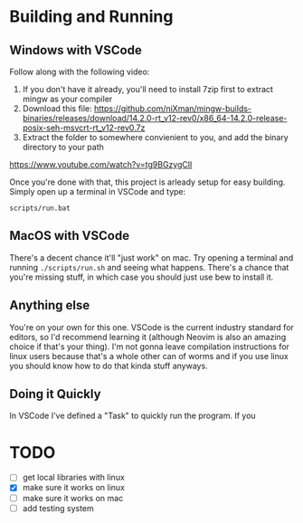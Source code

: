 # Building and Running
## Windows with VSCode
Follow along with the following video:

1. If you don't have it already, you'll need to install 7zip first to extract mingw as your compiler
2. Download this file: https://github.com/niXman/mingw-builds-binaries/releases/download/14.2.0-rt_v12-rev0/x86_64-14.2.0-release-posix-seh-msvcrt-rt_v12-rev0.7z
3. Extract the folder to somewhere convienient to you, and add the binary directory to your path

https://www.youtube.com/watch?v=tg9BGzygClI

Once you're done with that, this project is arleady setup for easy building. Simply open up a terminal in VSCode and type:
```
scripts/run.bat
```


## MacOS with VSCode
There's a decent chance it'll "just work" on mac. Try opening a terminal and running `./scripts/run.sh` and seeing what happens. There's a chance that you're missing stuff, in which case you should just use bew to install it.

## Anything else
You're on your own for this one. VSCode is the current industry standard for editors, so I'd recommend learning it (although Neovim is also an amazing choice if that's your thing). I'm not gonna leave compilation instructions for linux users because that's a whole other can of worms and if you use linux you should know how to do that kinda stuff anyways.


## Doing it Quickly
In VSCode I've defined a "Task" to quickly run the program. If you 


# TODO
- [ ] get local libraries with linux
- [x] make sure it works on linux
- [ ] make sure it works on mac
- [ ] add testing system
